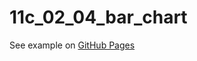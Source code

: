 # 11c_02_04_bar_chart

See example on [GitHub Pages](https://stineps.github.io/11c_02_04_bar_chart/)
